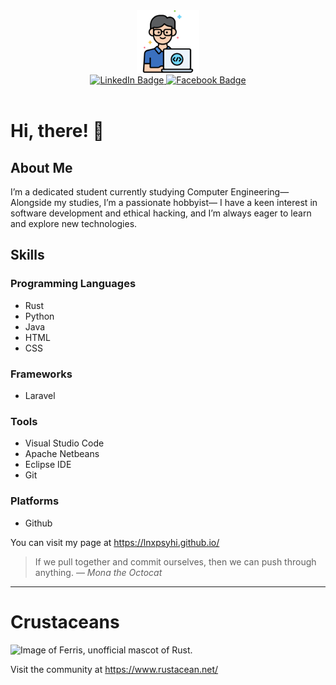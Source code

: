 <div align="center">
   <img alt="programmer" src="programmer.png" width="100">
</div>
<div id="badges" align="center">
  <a href="https://www.linkedin.com/in/rommel-matic-267528327">
    <img src="https://img.shields.io/badge/LinkedIn-blue?style=plastic&logo=linkedin&logoColor=white" alt="LinkedIn Badge"/>
  </a>
   <a href="">
      <img src="https://img.shields.io/badge/Facebook-blue?style=plastic&logo=Facebook&logoColor=white" alt="Facebook Badge" />
   </a>
</div>
<div align="center">
   <img src="https://komarev.com/ghpvc/?username=lnxpsyhi&style=flat-square&color=800080" alt="">
</div>


# Hi, there! :wave:

## About Me
I’m a dedicated student currently studying Computer Engineering—
 Alongside my studies, I’m a passionate hobbyist—
I have a keen interest in software development and ethical hacking,
and I’m always eager to learn and explore new technologies.

## Skills

### Programming Languages
- Rust
- Python
- Java
- HTML
- CSS

### Frameworks
- Laravel
  
### Tools
- Visual Studio Code
- Apache Netbeans
- Eclipse IDE
- Git

### Platforms
- Github

You can visit my page at https://lnxpsyhi.github.io/

> If we pull together and commit ourselves, then we can push through anything.
— *Mona the Octocat*

---

# Crustaceans
<picture>
   <source media="(prefers-color-scheme: light)" srcset="https://www.rustacean.net/assets/rustacean-orig-noshadow.svg">
   <img alt="Image of Ferris, unofficial mascot of Rust." width="100" height="100">
</picture>

Visit the community at https://www.rustacean.net/

<!-- TO DO: add more details about me later -->
